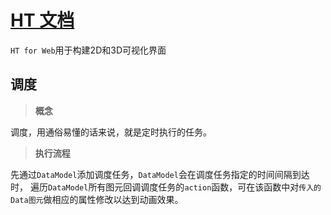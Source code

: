 # [HT 文档](http://www.hightopo.com/cn-index.html)

`HT for Web`用于构建2D和3D可视化界面

## 调度

> **概念**

调度，用通俗易懂的话来说，就是定时执行的任务。

> **执行流程**

先通过`DataModel`添加调度任务，`DataModel`会在调度任务指定的时间间隔到达时， 遍历`DataModel`所有图元回调调度任务的`action`函数，可在该函数中对`传入的Data图元`做相应的属性修改以达到动画效果。
